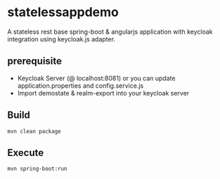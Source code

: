 # statelessappdemo

A stateless rest base spring-boot & angularjs application with keycloak integration using keycloak.js adapter. 

## prerequisite 
* Keycloak Server (@ localhost:8081) or you can update application.properties and config.service.js
* Import demostate & realm-export into your keycloak server

## Build
 ```mvn clean package```

## Execute
 ```mvn spring-boot:run ```
